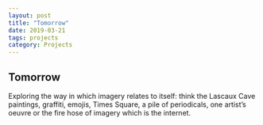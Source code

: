 ```yaml
---
layout: post
title: "Tomorrow" 
date: 2019-03-21 
tags: projects 
category: Projects 
---
```



## Tomorrow

Exploring the way in which imagery relates to itself: think the Lascaux Cave paintings, graffiti, emojis, Times Square, a pile of periodicals, one artist’s oeuvre or the fire hose of imagery which is the internet.

